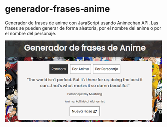 # generador-frases-anime


Generador de frases de anime con JavaScript usando Animechan API.
Las frases se pueden generar de forma aleatoria, por el nombre del anime o por el nombre del personaje.

![Alt text](./img.png)